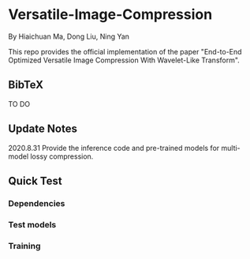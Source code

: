 # Versatile-Image-Compression
By Hiaichuan Ma, Dong Liu, Ning Yan

This repo provides the official implementation of the paper "End-to-End Optimized Versatile Image Compression With Wavelet-Like Transform".

## **BibTeX**

TO DO

## **Update Notes**

2020.8.31 Provide the inference code and pre-trained models for multi-model lossy compression.

## **Quick Test**

### **Dependencies**

### **Test models**

### **Training**
